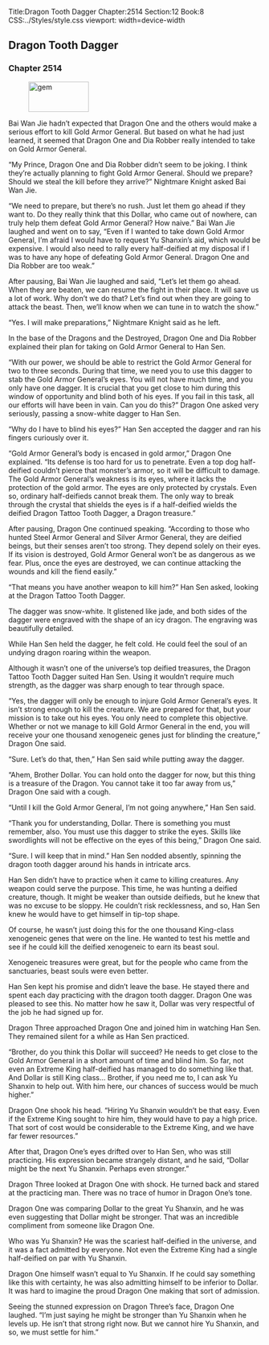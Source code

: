 Title:Dragon Tooth Dagger 
Chapter:2514 
Section:12 
Book:8 
CSS:../Styles/style.css 
viewport: width=device-width
  
## Dragon Tooth Dagger
### Chapter 2514
  
<figure>
	<img src="../Images/gem.gif" alt="gem" id="gem" width="120" height="60" />
</figure>
  

  
Bai Wan Jie hadn’t expected that Dragon One and the others would make a serious effort to kill Gold Armor General. But based on what he had just learned, it seemed that Dragon One and Dia Robber really intended to take on Gold Armor General.

“My Prince, Dragon One and Dia Robber didn’t seem to be joking. I think they’re actually planning to fight Gold Armor General. Should we prepare? Should we steal the kill before they arrive?” Nightmare Knight asked Bai Wan Jie.

“We need to prepare, but there’s no rush. Just let them go ahead if they want to. Do they really think that this Dollar, who came out of nowhere, can truly help them defeat Gold Armor General? How naive.” Bai Wan Jie laughed and went on to say, “Even if I wanted to take down Gold Armor General, I’m afraid I would have to request Yu Shanxin’s aid, which would be expensive. I would also need to rally every half-deified at my disposal if I was to have any hope of defeating Gold Armor General. Dragon One and Dia Robber are too weak.”

After pausing, Bai Wan Jie laughed and said, “Let’s let them go ahead. When they are beaten, we can resume the fight in their place. It will save us a lot of work. Why don’t we do that? Let’s find out when they are going to attack the beast. Then, we’ll know when we can tune in to watch the show.”

“Yes. I will make preparations,” Nightmare Knight said as he left.

In the base of the Dragons and the Destroyed, Dragon One and Dia Robber explained their plan for taking on Gold Armor General to Han Sen.

“With our power, we should be able to restrict the Gold Armor General for two to three seconds. During that time, we need you to use this dagger to stab the Gold Armor General’s eyes. You will not have much time, and you only have one dagger. It is crucial that you get close to him during this window of opportunity and blind both of his eyes. If you fail in this task, all our efforts will have been in vain. Can you do this?” Dragon One asked very seriously, passing a snow-white dagger to Han Sen.

“Why do I have to blind his eyes?” Han Sen accepted the dagger and ran his fingers curiously over it.

“Gold Armor General’s body is encased in gold armor,” Dragon One explained. “Its defense is too hard for us to penetrate. Even a top dog half-deified couldn’t pierce that monster’s armor, so it will be difficult to damage. The Gold Armor General’s weakness is its eyes, where it lacks the protection of the gold armor. The eyes are only protected by crystals. Even so, ordinary half-deifieds cannot break them. The only way to break through the crystal that shields the eyes is if a half-deified wields the deified Dragon Tattoo Tooth Dagger, a Dragon treasure.”

After pausing, Dragon One continued speaking. “According to those who hunted Steel Armor General and Silver Armor General, they are deified beings, but their senses aren’t too strong. They depend solely on their eyes. If its vision is destroyed, Gold Armor General won’t be as dangerous as we fear. Plus, once the eyes are destroyed, we can continue attacking the wounds and kill the fiend easily.”

“That means you have another weapon to kill him?” Han Sen asked, looking at the Dragon Tattoo Tooth Dagger.

The dagger was snow-white. It glistened like jade, and both sides of the dagger were engraved with the shape of an icy dragon. The engraving was beautifully detailed.

While Han Sen held the dagger, he felt cold. He could feel the soul of an undying dragon roaring within the weapon.

Although it wasn’t one of the universe’s top deified treasures, the Dragon Tattoo Tooth Dagger suited Han Sen. Using it wouldn’t require much strength, as the dagger was sharp enough to tear through space.

“Yes, the dagger will only be enough to injure Gold Armor General’s eyes. It isn’t strong enough to kill the creature. We are prepared for that, but your mission is to take out his eyes. You only need to complete this objective. Whether or not we manage to kill Gold Armor General in the end, you will receive your one thousand xenogeneic genes just for blinding the creature,” Dragon One said.

“Sure. Let’s do that, then,” Han Sen said while putting away the dagger.

“Ahem, Brother Dollar. You can hold onto the dagger for now, but this thing is a treasure of the Dragon. You cannot take it too far away from us,” Dragon One said with a cough.

“Until I kill the Gold Armor General, I’m not going anywhere,” Han Sen said.

“Thank you for understanding, Dollar. There is something you must remember, also. You must use this dagger to strike the eyes. Skills like swordlights will not be effective on the eyes of this being,” Dragon One said.

“Sure. I will keep that in mind.” Han Sen nodded absently, spinning the dragon tooth dagger around his hands in intricate arcs.

Han Sen didn’t have to practice when it came to killing creatures. Any weapon could serve the purpose. This time, he was hunting a deified creature, though. It might be weaker than outside deifieds, but he knew that was no excuse to be sloppy. He couldn’t risk recklessness, and so, Han Sen knew he would have to get himself in tip-top shape.

Of course, he wasn’t just doing this for the one thousand King-class xenogeneic genes that were on the line. He wanted to test his mettle and see if he could kill the deified xenogeneic to earn its beast soul.

Xenogeneic treasures were great, but for the people who came from the sanctuaries, beast souls were even better.

Han Sen kept his promise and didn’t leave the base. He stayed there and spent each day practicing with the dragon tooth dagger. Dragon One was pleased to see this. No matter how he saw it, Dollar was very respectful of the job he had signed up for.

Dragon Three approached Dragon One and joined him in watching Han Sen. They remained silent for a while as Han Sen practiced.

“Brother, do you think this Dollar will succeed? He needs to get close to the Gold Armor General in a short amount of time and blind him. So far, not even an Extreme King half-deified has managed to do something like that. And Dollar is still King class… Brother, if you need me to, I can ask Yu Shanxin to help out. With him here, our chances of success would be much higher.”

Dragon One shook his head. “Hiring Yu Shanxin wouldn’t be that easy. Even if the Extreme King sought to hire him, they would have to pay a high price. That sort of cost would be considerable to the Extreme King, and we have far fewer resources.”

After that, Dragon One’s eyes drifted over to Han Sen, who was still practicing. His expression became strangely distant, and he said, “Dollar might be the next Yu Shanxin. Perhaps even stronger.”

Dragon Three looked at Dragon One with shock. He turned back and stared at the practicing man. There was no trace of humor in Dragon One’s tone.

Dragon One was comparing Dollar to the great Yu Shanxin, and he was even suggesting that Dollar might be stronger. That was an incredible compliment from someone like Dragon One.

Who was Yu Shanxin? He was the scariest half-deified in the universe, and it was a fact admitted by everyone. Not even the Extreme King had a single half-deified on par with Yu Shanxin.

Dragon One himself wasn’t equal to Yu Shanxin. If he could say something like this with certainty, he was also admitting himself to be inferior to Dollar. It was hard to imagine the proud Dragon One making that sort of admission.

Seeing the stunned expression on Dragon Three’s face, Dragon One laughed. “I’m just saying he might be stronger than Yu Shanxin when he levels up. He isn’t that strong right now. But we cannot hire Yu Shanxin, and so, we must settle for him.”